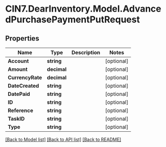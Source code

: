 # CIN7.DearInventory.Model.AdvancedPurchasePaymentPutRequest

## Properties

| Name             | Type        | Description | Notes      |
| ---------------- | ----------- | ----------- | ---------- |
| **Account**      | **string**  |             | [optional] |
| **Amount**       | **decimal** |             | [optional] |
| **CurrencyRate** | **decimal** |             | [optional] |
| **DateCreated**  | **string**  |             | [optional] |
| **DatePaid**     | **string**  |             | [optional] |
| **ID**           | **string**  |             | [optional] |
| **Reference**    | **string**  |             | [optional] |
| **TaskID**       | **string**  |             | [optional] |
| **Type**         | **string**  |             | [optional] |

[[Back to Model list]](../README.md#documentation-for-models) [[Back to API list]](../README.md#documentation-for-api-endpoints) [[Back to README]](../README.md)
